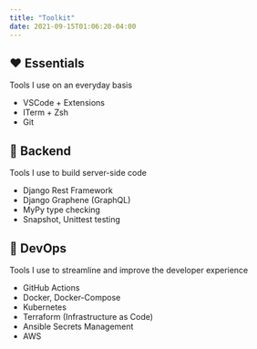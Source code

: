 ```yaml
---
title: "Toolkit"
date: 2021-09-15T01:06:20-04:00
---
```


## ❤️ Essentials

Tools I use on an everyday basis

- VSCode + Extensions
- ITerm + Zsh
- Git

## 🐍 Backend

Tools I use to build server-side code

- Django Rest Framework
- Django Graphene (GraphQL)
- MyPy type checking
- Snapshot, Unittest testing

## 👷 DevOps

Tools I use to streamline and improve the developer experience

- GitHub Actions
- Docker, Docker-Compose
- Kubernetes
- Terraform (Infrastructure as Code)
- Ansible Secrets Management
- AWS
